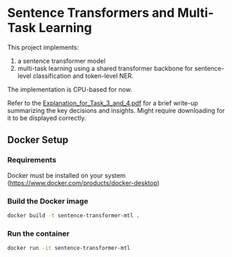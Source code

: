 # Sentence Transformers and Multi-Task Learning

This project implements:
1) a sentence transformer model
2) multi-task learning using a shared transformer backbone for sentence-level classification and token-level NER.

The implementation is CPU-based for now.

Refer to the [Explanation_for_Task_3_and_4.pdf](https://github.com/Fahad-Touseef/multi-task-learning/blob/main/Explanation_for_Task_3_and_4.pdf) for a brief write-up summarizing the key decisions and insights. Might require downloading for it to be displayed correctly.

## Docker Setup

### Requirements

Docker must be installed on your system (https://www.docker.com/products/docker-desktop)

### Build the Docker image

```bash
docker build -t sentence-transformer-mtl .
```

### Run the container

```bash
docker run -it sentence-transformer-mtl
```
